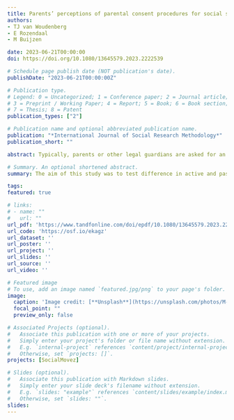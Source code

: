 ```yaml
---
title: Parents’ perceptions of parental consent procedures for social science research in the school context
authors:
- TJ van Woudenberg
- E Rozendaal
- M Buijzen

date: 2023-06-21T00:00:00
doi: https://doi.org/10.1080/13645579.2023.2222539

# Schedule page publish date (NOT publication's date).
publishDate: "2023-06-21T00:00:00Z"

# Publication type.
# Legend: 0 = Uncategorized; 1 = Conference paper; 2 = Journal article;
# 3 = Preprint / Working Paper; 4 = Report; 5 = Book; 6 = Book section;
# 7 = Thesis; 8 = Patent
publication_types: ["2"]

# Publication name and optional abbreviated publication name.
publication: "*International Journal of Social Research Methodology*"
publication_short: ""

abstract: Typically, parents or other legal guardians are asked for an active declaration that the participation of their child in scientific research is informed and voluntary. However, asking for active parental consent leads to lower quality studies and passive parental consent might be preferable. In this study, we used an online survey in which parents (N=156) watched video vignettes of multiple types of research in the classroom and asked them to rate the appropriateness of using active and passive parental consent. The results indicated that parents perceived active consent procedures as more appropriate in most types of research. However, particularly for secondary school children passive consent was rated as comparably appropriate for several types of research (e.g. observation and questionnaire studies). Other aspects of providing consent are displayed in a supplementary online dashboard. We conclude with recommendations for parental consent procedures for social science research in the school context.

# Summary. An optional shortened abstract.
summary: The aim of this study was to test difference in active and passive parental consent 

tags:
featured: true

# links:
# - name: ""
#   url: ""
url_pdf: 'https://www.tandfonline.com/doi/epdf/10.1080/13645579.2023.2222539?needAccess=true&role=button'
url_code: 'https://osf.io/ekagz'
url_dataset: ''
url_poster: ''
url_project: ''
url_slides: ''
url_source: ''
url_video: ''

# Featured image
# To use, add an image named `featured.jpg/png` to your page's folder. 
image:
  caption: 'Image credit: [**Unsplash**](https://unsplash.com/photos/M-eA-JzCWUY)'
  focal_point: ""
  preview_only: false

# Associated Projects (optional).
#   Associate this publication with one or more of your projects.
#   Simply enter your project's folder or file name without extension.
#   E.g. `internal-project` references `content/project/internal-project/index.md`.
#   Otherwise, set `projects: []`.
projects: [SocialMovez]

# Slides (optional).
#   Associate this publication with Markdown slides.
#   Simply enter your slide deck's filename without extension.
#   E.g. `slides: "example"` references `content/slides/example/index.md`.
#   Otherwise, set `slides: ""`.
slides:
---
```

